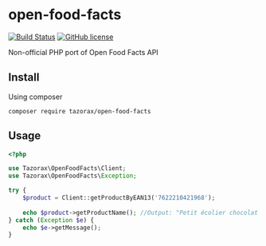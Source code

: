 # open-food-facts
[![Build Status](https://img.shields.io/travis/tazorax/open-food-facts/master.svg?style=flat-square)](https://travis-ci.org/tazorax/open-food-facts) 
[![GitHub license](https://img.shields.io/github/license/tazorax/open-food-facts.svg?style=flat-square)](https://github.com/tazorax/open-food-facts/blob/master/LICENSE)

Non-official PHP port of Open Food Facts API

## Install
Using composer

``` composer require tazorax/open-food-facts ```

## Usage

```php
<?php

use Tazorax\OpenFoodFacts\Client;
use Tazorax\OpenFoodFacts\Exception;

try {
    $product = Client::getProductByEAN13('7622210421968');
    
    echo $product->getProductName(); //Output: "Petit écolier chocolat au lait"
} catch (Exception $e) {
    echo $e->getMessage();
}
```
